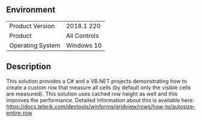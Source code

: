## Environment
<table>
    <tr>
        <td>Product Version</td>
        <td>2018.1 220</td>
    </tr>
    <tr>
        <td>Product</td>
        <td>All Controls</td>
    </tr>
     <tr>
        <td>Operating System</td>
        <td>Windows 10</td>
    </tr>
</table>


## Description 

This solution provides a C# and a VB.NET projects demonstrating how to create a custom row that measure all cells (by default only the visible cells are measured). This solution uses cached row height as well and this improves the performance. Detailed information about this is available here: https://docs.telerik.com/devtools/winforms/gridview/rows/how-to/autosize-entire-row